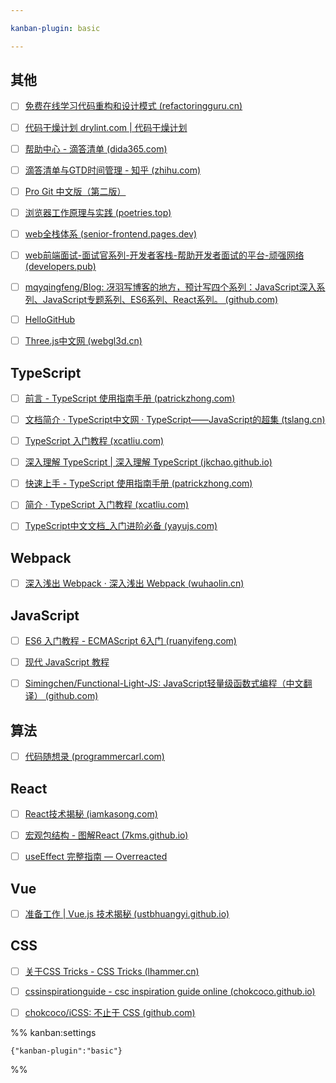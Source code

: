 ```yaml
---

kanban-plugin: basic

---
```


## 其他

- [ ] [免费在线学习代码重构和设计模式 (refactoringguru.cn)](https://refactoringguru.cn/)
- [ ] [代码干燥计划 drylint.com | 代码干燥计划](https://drylint.com/)
- [ ] [帮助中心 - 滴答清单 (dida365.com)](https://help.dida365.com/articles/6950689216619610112)
- [ ] [滴答清单与GTD时间管理 - 知乎 (zhihu.com)](https://www.zhihu.com/column/timehack)
- [ ] [Pro Git 中文版（第二版）](https://www.progit.cn/#_pro_git)
- [ ] [浏览器工作原理与实践 (poetries.top)](https://blog.poetries.top/browser-working-principle/)
- [ ] [web全栈体系 (senior-frontend.pages.dev)](https://senior-frontend.pages.dev/)
- [ ] [web前端面试-面试官系列-开发者客栈-帮助开发者面试的平台-顽强网络 (developers.pub)](https://www.developers.pub/wiki/1065322)
- [ ] [mqyqingfeng/Blog: 冴羽写博客的地方，预计写四个系列：JavaScript深入系列、JavaScript专题系列、ES6系列、React系列。 (github.com)](https://github.com/mqyqingfeng/Blog)
- [ ] [HelloGitHub](https://hellogithub.com/)
- [ ] [Three.js中文网 (webgl3d.cn)](http://www.webgl3d.cn/)


## TypeScript

- [ ] [前言 - TypeScript 使用指南手册 (patrickzhong.com)](http://www.patrickzhong.com/TypeScript/)
- [ ] [文档简介 · TypeScript中文网 · TypeScript——JavaScript的超集 (tslang.cn)](https://www.tslang.cn/docs/home.html)
- [ ] [TypeScript 入门教程 (xcatliu.com)](https://ts.xcatliu.com/)
- [ ] [深入理解 TypeScript | 深入理解 TypeScript (jkchao.github.io)](https://jkchao.github.io/typescript-book-chinese/)
- [ ] [快速上手 - TypeScript 使用指南手册 (patrickzhong.com)](http://www.patrickzhong.com/TypeScript/zh/tutorials/index.html)
- [ ] [简介 · TypeScript 入门教程 (xcatliu.com)](https://ts.xcatliu.com/introduction/index.html)
- [ ] [TypeScript中文文档_入门进阶必备 (yayujs.com)](https://ts.yayujs.com/#%E8%B5%B7%E5%9B%A0)


## Webpack

- [ ] [深入浅出 Webpack · 深入浅出 Webpack (wuhaolin.cn)](http://webpack.wuhaolin.cn/)


## JavaScript

- [ ] [ES6 入门教程 - ECMAScript 6入门 (ruanyifeng.com)](https://es6.ruanyifeng.com/)
- [ ] [现代 JavaScript 教程](https://zh.javascript.info/)
- [ ] [Simingchen/Functional-Light-JS: JavaScript轻量级函数式编程（中文翻译） (github.com)](https://github.com/Simingchen/Functional-Light-JS)


## 算法

- [ ] [代码随想录 (programmercarl.com)](https://programmercarl.com/)


## React

- [ ] [React技术揭秘 (iamkasong.com)](https://react.iamkasong.com/)
- [ ] [宏观包结构 - 图解React (7kms.github.io)](https://7kms.github.io/react-illustration-series/main/macro-structure/)
- [ ] [useEffect 完整指南 — Overreacted](https://overreacted.io/zh-hans/a-complete-guide-to-useeffect/)


## Vue

- [ ] [准备工作 | Vue.js 技术揭秘 (ustbhuangyi.github.io)](https://ustbhuangyi.github.io/vue-analysis/v2/prepare/)


## CSS

- [ ] [关于CSS Tricks - CSS Tricks (lhammer.cn)](https://lhammer.cn/You-need-to-know-css/#/zh-cn/introduce?v=1)
- [ ] [cssinspirationguide - csc inspiration guide online (chokcoco.github.io)](https://chokcoco.github.io/CSS-Inspiration/#/)
- [ ] [chokcoco/iCSS: 不止于 CSS (github.com)](https://github.com/chokcoco/iCSS)




%% kanban:settings
```
{"kanban-plugin":"basic"}
```
%%